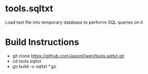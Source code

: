 # tools.sqltxt
Load text file into temporary database to perforrm SQL queries on it

# Build Instructions
   * git clone https://github.com/JasonOwen/tools.sqltxt.git
   * cd tools.sqltxt
   * go build -o sqltxt *.go
